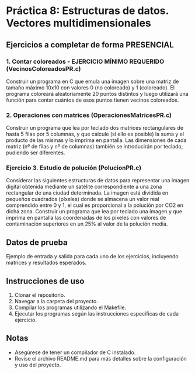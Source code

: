 # Práctica 8: Estructuras de datos. Vectores multidimensionales 

## Ejercicios a completar de forma PRESENCIAL

### **1.** Contar coloreados - EJERCICIO MÍNIMO REQUERIDO (VecinosColoreadosPR.c)
Construir un programa en C que emula una imagen sobre una matriz de tamaño máximo 10x10 con valores 0 (no coloreado) y 1 (coloreado). El programa coloreará aleatoriamente 20 puntos distintos y luego utilizará una función para contar cuántos de esos puntos tienen vecinos coloreados.

### **2.** Operaciones con matrices (OperacionesMatricesPR.c)
Construir un programa que lea por teclado dos matrices rectangulares de hasta 5 filas por 5 columnas, y que calcule (si ello es posible) la suma y el producto de las mismas y lo imprima en pantalla. Las dimensiones de cada matriz (nº de filas y nº de columnas) también se introducirán por teclado, pudiendo ser diferentes.

### **Ejercicio 3.** Estudio de polución (PolucionPR.c)
Considerar las siguientes estructuras de datos para representar una imagen digital obtenida mediante un satélite correspondiente a una zona rectangular de una ciudad determinada. La imagen está dividida en pequeños cuadrados (píxeles) donde se almacena un valor real comprendido entre 0 y 1, el cual es proporcional a la polución por CO2 en dicha zona. Construir un programa que lea por teclado una imagen y que imprima en pantalla las coordenadas de los píxeles con valores de contaminación superiores en un 25% al valor de la polución media.

## Datos de prueba
Ejemplo de entrada y salida para cada uno de los ejercicios, incluyendo matrices y resultados esperados.

## Instrucciones de uso
1. Clonar el repositorio.
2. Navegar a la carpeta del proyecto.
3. Compilar los programas utilizando el Makefile.
4. Ejecutar los programas según las instrucciones específicas de cada ejercicio.

## Notas
- Asegúrese de tener un compilador de C instalado.
- Revise el archivo README.md para más detalles sobre la configuración y uso del proyecto.
